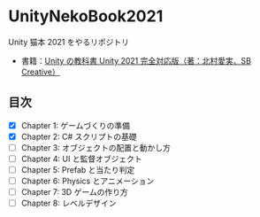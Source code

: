 # UnityNekoBook2021

Unity 猫本 2021 をやるリポジトリ

- 書籍：[Unity の教科書 Unity 2021 完全対応版（著：北村愛実、SB Creative）](https://www.sbcr.jp/product/4815611347/)

## 目次

- [x] Chapter 1: ゲームづくりの準備
- [x] Chapter 2: C# スクリプトの基礎
- [ ] Chapter 3: オブジェクトの配置と動かし方
- [ ] Chapter 4: UI と監督オブジェクト
- [ ] Chapter 5: Prefab と当たり判定
- [ ] Chapter 6: Physics とアニメーション
- [ ] Chapter 7: 3D ゲームの作り方
- [ ] Chapter 8: レベルデザイン
